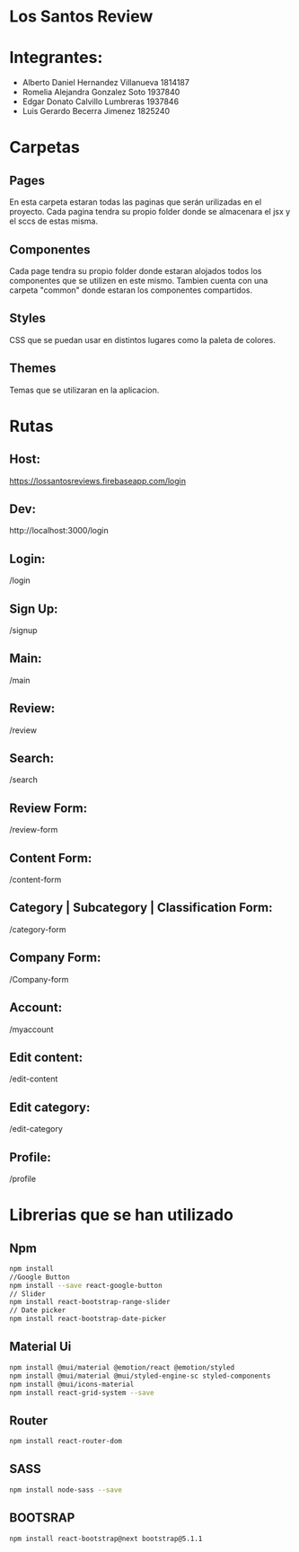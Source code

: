 # Los Santos Review 

# Integrantes:
* Alberto Daniel Hernandez Villanueva 1814187
* Romelia Alejandra Gonzalez Soto 1937840
* Edgar Donato Calvillo Lumbreras 1937846
* Luis Gerardo Becerra Jimenez 1825240

# Carpetas
## Pages
En esta carpeta estaran todas las paginas que serán urilizadas en el proyecto. Cada pagina tendra su propio folder donde se almacenara el jsx y el sccs de estas misma.

## Componentes
Cada page tendra su propio folder donde estaran alojados todos los componentes que se utilizen en este mismo.
Tambien cuenta con una carpeta "common" donde estaran los componentes compartidos.

## Styles
CSS que se puedan usar en distintos lugares como la paleta de colores.

## Themes
Temas que se utilizaran en la aplicacion.

# Rutas
## Host:
https://lossantosreviews.firebaseapp.com/login
## Dev:
http://localhost:3000/login
## Login:
/login
## Sign Up:
/signup
## Main:
/main
## Review:
/review
## Search:
/search
## Review Form:
/review-form
## Content Form:
/content-form
## Category | Subcategory | Classification Form:
/category-form
## Company Form:
/Company-form
## Account:
/myaccount
## Edit content:
/edit-content
## Edit category:
/edit-category
## Profile:
/profile

# Librerias que se han utilizado
## Npm
```bash
npm install
//Google Button
npm install --save react-google-button
// Slider
npm install react-bootstrap-range-slider
// Date picker
npm install react-bootstrap-date-picker
```

## Material Ui
```bash
npm install @mui/material @emotion/react @emotion/styled
npm install @mui/material @mui/styled-engine-sc styled-components
npm install @mui/icons-material
npm install react-grid-system --save
```

## Router
```bash
npm install react-router-dom
```

## SASS
```bash
npm install node-sass --save
```

## BOOTSRAP
```bash
npm install react-bootstrap@next bootstrap@5.1.1
```